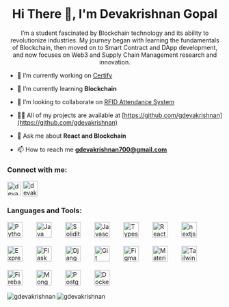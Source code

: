 <h1 align="center">Hi There 👋, I'm Devakrishnan Gopal</h1>
<p align="center">I’m a student fascinated by Blockchain technology and its ability to revolutionize industries. My journey began with learning the fundamentals of Blockchain, then moved on to Smart Contract and DApp development, and now focuses on Web3 and Supply Chain Management research and innovation.</p>

- 🔭 I’m currently working on [Certify](https://github.com/gdevakrishnan/certify)

- 🌱 I’m currently learning **Blockchain**

- 👯 I’m looking to collaborate on [RFID Attendance System](https://www.github.com/gdevakrishnan/rfid-attendance-system)

- 👨‍💻 All of my projects are available at [https://github.com/gdevakrishnan](https://github.com/gdevakrishnan)

- 💬 Ask me about **React and Blockchain**

- 📫 How to reach me **gdevakrishnan700@gmail.com**

<h3 align="left">Connect with me:</h3>
<p align="left">
<a href="https://linkedin.com/in/deva-krishnan-52981a245/" target="_blank"><img align="center" src="https://raw.githubusercontent.com/rahuldkjain/github-profile-readme-generator/master/src/images/icons/Social/linked-in-alt.svg" alt="deva krishnan" height="32" width="auto" style="display: 'block';margin-right:'20px'" /></a> 
<a href="https://devakrishnan.vercel.app/" target="_blank"><img align="center" src="https://devakrishnan.vercel.app/assets/gd_logo-BdZPxMyy.png" alt="devakrishnan" height="36" width="auto" style="border-radius: '5px';overflow:'hidden'" /></a>
</p>

<h3 align="left">Languages and Tools:</h3>
<div style="display: flex; flex-wrap: wrap; gap: 20px; justify-content: left;">
    <img src="https://skillicons.dev/icons?i=python" height="36" alt="Python" style="margin-right: 12px"> 
    <img src="https://skillicons.dev/icons?i=java" height="36" alt="Java" style="margin-right: 12px"> 
    <img src="https://skillicons.dev/icons?i=solidity" height="36" alt="Solidity" style="margin-right: 12px"> 
    <img src="https://skillicons.dev/icons?i=javascript" height="36" alt="Javascript" style="margin-right: 12px"> 
    <img src="https://skillicons.dev/icons?i=typescript" height="36" alt="Typescript" style="margin-right: 12px"> 
    <img src="https://skillicons.dev/icons?i=react" height="36" alt="React" style="margin-right: 12px"> 
    <img src="https://skillicons.dev/icons?i=nextjs" height="36" alt="nextjs" style="margin-right: 12px">
    <img src="https://skillicons.dev/icons?i=express" height="36" alt="Express" style="margin-right: 12px"> 
    <img src="https://skillicons.dev/icons?i=flask" height="36" alt="Flask" style="margin-right: 12px"> 
    <img src="https://skillicons.dev/icons?i=django" height="36" alt="Django" style="margin-right: 12px"> 
    <img src="https://skillicons.dev/icons?i=git" height="36" alt="Git" style="margin-right: 12px"> 
    <img src="https://skillicons.dev/icons?i=figma" height="36" alt="Figma" style="margin-right: 12px"> 
    <img src="https://skillicons.dev/icons?i=materialui" height="36" alt="Material UI" style="margin-right: 12px"> 
    <img src="https://skillicons.dev/icons?i=tailwind" height="36" alt="Tailwind" style="margin-right: 12px"> 
    <img src="https://skillicons.dev/icons?i=firebase" height="36" alt="Firebase" style="margin-right: 12px"> 
    <img src="https://skillicons.dev/icons?i=mongodb" height="36" alt="MongoDB" style="margin-right: 12px"> 
    <img src="https://skillicons.dev/icons?i=postgresql" height="36" alt="PostgreSQL" style="margin-right: 12px"> 
    <img src="https://skillicons.dev/icons?i=docker" height="36" alt="Docker" style="margin-right: 12px"> 
</div>

<br />
<div>
  <img align="left" src="https://github-readme-stats.vercel.app/api/top-langs?username=gdevakrishnan&show_icons=true&theme=dark&title_color=ffffff&text_color=e0e0e0&bg_color=1e1e1e&hide_border=true&locale=en&layout=compact" alt="gdevakrishnan" />
  <img align="center" src="https://github-readme-stats.vercel.app/api?username=gdevakrishnan&show_icons=true&theme=dark&title_color=ffffff&text_color=e0e0e0&bg_color=1e1e1e&hide_border=true&locale=en" alt="gdevakrishnan" />
</div>
